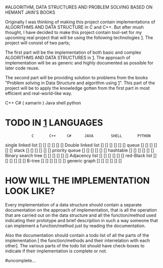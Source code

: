 #ALGORITHM, DATA STRUCTURES AND PROBLEM SOLVING BASED ON HEMANT JAIN'S BOOKS

Originally I was thinking of making this project contain implementations of ALGORITHMS AND DATA STRUCTURE  in C and C++. But after mush thought, I have decided to make this project contain tool-set for my upcoming real project that will be using the following technologies [1]. 
The project will consist of two parts;

The first part will be the implementation of both basic and complex ALGORITHMS AND DATA STRUCTURES in [1]. The approach of implementation will be as generic and highly documented as possible for later code reuse.

The second part will be providing solution to problems from the books "Problem solving in Data Structure and algorithm using [1]". This part of the project will be to apply the knowledge gotten from the first part in most efficient and real-world-like way.

[1]: C
     C++
     C# ( xamarin )
     Java
     shell 
     python
     


# TODO IN [1]  LANGUAGES
 				C		C++		C#		JAVA		SHELL		PYTHON

 single linked list		[]		[]		[]		[]		[]		[]
 Double linked list		[]		[]		[]		[]		[]		[]
 queue				[]		[]		[]		[]		[]		[]
 stack				[]		[]		[]		[]		[]		[]
 priority queue			[]		[]		[]		[]		[]		[]
 hashtable			[]		[]		[]		[]		[]		[]
 Binary search tree		[]		[]		[]		[]		[]		[]
 Adjacency list			[]		[]		[]		[]		[]		[]
 red-Black list			[]		[]		[]		[]		[]		[]
 B-tree				[]		[]		[]		[]		[]		[]
 generic graph			[]		[]		[]		[]		[]		[]


# HOW WILL THE IMPLEMENTATION LOOK LIKE?

Every implementation of a data structure should contain a separate documentation on the approach of implementation, that is all the operation that are carried out on the data structure and all the function/method used indicating their prototype and brief description in such a way someone that can implement a function/method just by reading the documentation.

Also the documentation should contain a todo list of all the parts of the implementation [ the function/methods and their interrelation with each other]. The various parts of the todo list should have check-boxes to indicate if their implementation is complete or not. 

#uncomplete... 
